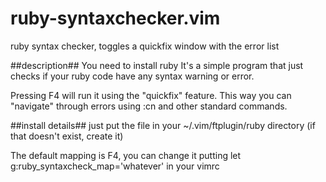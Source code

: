 ruby-syntaxchecker.vim
======================

ruby syntax checker, toggles a quickfix window with the error list

##description##
You need to install ruby
It's a simple program that just checks if your ruby code have any syntax warning or error.

Pressing F4 will run it using the "quickfix" feature. 
This way you can "navigate" through errors using :cn and other standard commands. 


##install details##
just put the file in your ~/.vim/ftplugin/ruby directory (if that doesn't exist, create it) 

The default mapping is F4, you can change it putting 
    let g:ruby_syntaxcheck_map='whatever' 
in your vimrc

